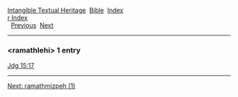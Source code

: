 [Intangible Textual Heritage](../../index)  [Bible](../index) 
[Index](index)   
[r Index](_r_)  
  [Previous](c09130)  [Next](c09132) 

------------------------------------------------------------------------

### &lt;ramathlehi&gt; 1 entry

[Jdg 15:17](../kjv/jdg015.htm#017)  

------------------------------------------------------------------------

[Next: ramathmizpeh (1)](c09132)
